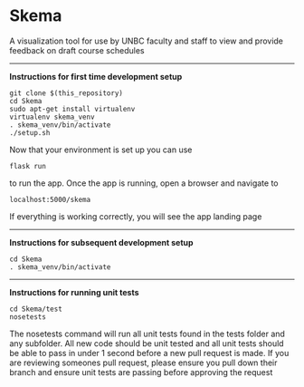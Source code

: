 # Skema

A visualization tool for use by UNBC faculty and staff to view and provide feedback on draft course schedules


***

**Instructions for first time development setup**

    git clone $(this_repository)
    cd Skema
    sudo apt-get install virtualenv
    virtualenv skema_venv
    . skema_venv/bin/activate
    ./setup.sh

Now that your environment is set up you can use 

    flask run
    
to run the app. Once the app is running, open a browser and navigate to 

    localhost:5000/skema
    
If everything is working correctly, you will see the app landing page

***

**Instructions for subsequent development setup**

    cd Skema
    . skema_venv/bin/activate
    
***

**Instructions for running unit tests**

    cd Skema/test
    nosetests
    
The nosetests command will run all unit tests found in the tests folder and any subfolder. All new code should be unit 
tested and all unit tests should be able to pass in under 1 second before a new pull request is made.
If you are reviewing someones pull request, please ensure you pull down their branch and ensure unit tests are passing
before approving the request
    
